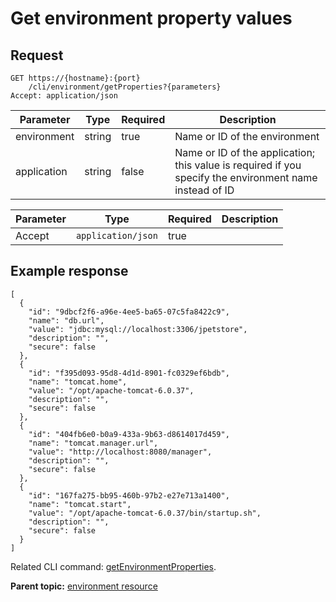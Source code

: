 # Get environment property values

## Request

```
GET https://{hostname}:{port}
    /cli/environment/getProperties?{parameters}
Accept: application/json

```

|Parameter|Type|Required|Description|
|---------|----|--------|-----------|
|environment|string|true|Name or ID of the environment|
|application|string|false|Name or ID of the application; this value is required if you specify the environment name instead of ID|

|Parameter|Type|Required|Description|
|---------|----|--------|-----------|
|Accept|`application/json`|true| |

## Example response

```
[
  {
    "id": "9dbcf2f6-a96e-4ee5-ba65-07c5fa8422c9",
    "name": "db.url",
    "value": "jdbc:mysql://localhost:3306/jpetstore",
    "description": "",
    "secure": false
  },
  {
    "id": "f395d093-95d8-4d1d-8901-fc0329ef6bdb",
    "name": "tomcat.home",
    "value": "/opt/apache-tomcat-6.0.37",
    "description": "",
    "secure": false
  },
  {
    "id": "404fb6e0-b0a9-433a-9b63-d8614017d459",
    "name": "tomcat.manager.url",
    "value": "http://localhost:8080/manager",
    "description": "",
    "secure": false
  },
  {
    "id": "167fa275-bb95-460b-97b2-e27e713a1400",
    "name": "tomcat.start",
    "value": "/opt/apache-tomcat-6.0.37/bin/startup.sh",
    "description": "",
    "secure": false
  }
]
```

Related CLI command: [getEnvironmentProperties](udclient_getenvironmentproperties.md).

**Parent topic:** [environment resource](../../com.udeploy.api.doc/topics/rest_cli_environment.md)

